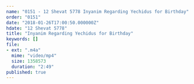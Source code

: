 ```yaml
---
name: "0151 - 12 Shevat 5778 Inyanim Regarding Yechidus for Birthday"
order: "0151"
date: "2018-01-26T17:00:50.000000Z"
hdate: "12 Shevat 5778"
title: "Inyanim Regarding Yechidus for Birthday"
keywords: []
file:
- ext: ".m4a"
  mime: "video/mp4"
  size: 1358573
  duration: "2:49"
published: true
---
```


